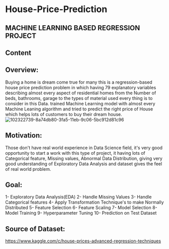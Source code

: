 # House-Price-Prediction
## MACHINE LEARNING BASED REGRESSION PROJECT
## Content
## Overview:
Buying a home is dream come true for many this is a regression-based house price prediction problem in which having 79 explanatory variables describing almost every aspect of residential homes from the Number of beds, bathrooms, garage to the types of material used every thing is to consider in this Data. trained Machine Learning model with almost every Machine Leaning algorithm and tried to predict the right price of House which helps lots of customers to buy their dream house.![102322739-8a74db80-3fa5-11eb-9c06-5bc912d81c96](https://user-images.githubusercontent.com/97084200/208847971-d5194bff-fcdd-491e-b5e2-bdf05852c3cc.jpg)
## Motivation:
Those don't have real world experience in Data Science field, it's very good opportunity to start a work with this type of project, it having lots of Categorical feature, Missing values, Abnormal Data Distribution, giving very good understanding of Exploratory Data Analysis and dataset gives the feel of real world problem.
## Goal:
1- Exploratory Data Analysis(EDA) 
2- Handle Missing Values 
3- Handle Categorical features 
4- Apply Transformation Technique's to make Normally Distributed
5- Feature Selection
6- Feature Scaling 
7- Model Selection
8- Model Training 
9- Hyperparameter Tuning
10- Prediction on Test Dataset
## Source of Dataset:
https://www.kaggle.com/c/house-prices-advanced-regression-techniques 
